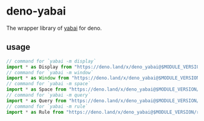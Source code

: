 # deno-yabai

The wrapper library of [yabai](https://github.com/koekeishiya/yabai) for deno.

## usage

```ts
// command for `yabai -m display`
import * as Display from "https://deno.land/x/deno_yabai@$MODULE_VERSION/display.ts";
// command for `yabai -m window`
import * as Window from "https://deno.land/x/deno_yabai@$MODULE_VERSION/window.ts";
// command for `yabai -m space`
import * as Space from "https://deno.land/x/deno_yabai@$MODULE_VERSION/space.ts";
// command for `yabai -m query`
import * as Query from "https://deno.land/x/deno_yabai@$MODULE_VERSION/query.ts";
// command for `yabai -m rule`
import * as Rule from "https://deno.land/x/deno_yabai@$MODULE_VERSION/rule.ts";
```
